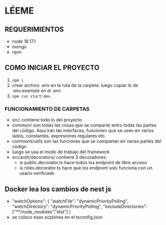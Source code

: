 # LÉEME
## REQUERIMIENTOS
- node 18.17.1
- mongo
- npm

## COMO INICIAR EL PROYECTO
1) ```npm i```
2) crear archivo .env en la ruta de la carpeta. luego copiar lo de .env.example en el .env
3) ```npm run start:dev```

### FUNCIONAMIENTO DE CARPETAS
- src/ contiene todo lo del proyecto
- common/ son todas las cosas que se comparte entro todas las partes del código. Aquí irán las interfaces, funcionen que se usen en varios lados, constantes, expresiones regulares etc.
- commons/utils son las funciones que se compartan en varias partes del código
- luego se usa el modo de trabajo del framework
- src/auth/decorators/ contiene 3 decoradores:
    - is public.decorator.ts hace todos los endpoint de libre acceso
    - is roles.decorator.ts hace que los endpoint solo funciona con un usario verificado

## Docker lea los cambios de nest js
-  "watchOptions": {
    "watchFile": "dynamicPriorityPolling",
    "watchDirectory": "dynamicPriorityPolling",
    "excludeDirectories": ["**/node_modules","dist"]
  }
- se coloco esas ocpiones en el tsconfig.json

